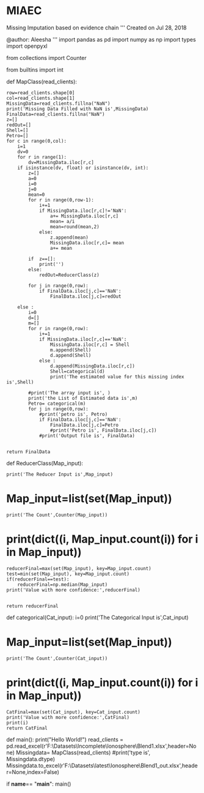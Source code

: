 # MIAEC
Missing Imputation based on evidence chain
'''
Created on Jul 28, 2018

@author: Aleesha 
'''
import pandas as pd
import numpy as np
import types 
import openpyxl

from collections import Counter

from builtins import int


def MapClass(read_clients):
    
    row=read_clients.shape[0]
    col=read_clients.shape[1]
    MissingData=read_clients.fillna("NaN")
    print('Missing Data Filled with NaN is',MissingData)
    FinalData=read_clients.fillna("NaN")
    z=[]
    redOut=[]
    Shell=[]
    Petro=[]
    for c in range(0,col):
        i=1
        dv=0
        for r in range(1):
            dv=MissingData.iloc[r,c]
        if isinstance(dv, float) or isinstance(dv, int):
            z=[]
            a=0
            i=0  
            j=0
            mean=0
            for r in range(0,row-1):
                i+=1
                if MissingData.iloc[r,c]!='NaN':
                    a+= MissingData.iloc[r,c]
                    mean= a/i
                    mean=round(mean,2)
                else: 
                    z.append(mean)
                    MissingData.iloc[r,c]= mean
                    a+= mean
                    
            if  z==[]:
                print('')
            else:
                redOut=ReducerClass(z)
                
            for j in range(0,row):
                if FinalData.iloc[j,c]=='NaN':
                    FinalData.iloc[j,c]=redOut
        
        else :
            i=0
            d=[]
            m=[]
            for r in range(0,row):
                i+=1
                if MissingData.iloc[r,c]=='NaN':
                    MissingData.iloc[r,c] = Shell
                    m.append(Shell)
                    d.append(Shell)
                else :
                    d.append(MissingData.iloc[r,c])
                    Shell=categorical(d) 
                    print('The estimated value for this missing index is',Shell)
                    
            #print('The array input is', )
            print('the List of Estimated data is',m)
            Petro= categorical(m)
            for j in range(0,row):
                #print('petro is', Petro)
                if FinalData.iloc[j,c]=='NaN':
                    FinalData.iloc[j,c]=Petro
                    #print('Petro is', FinalData.iloc[j,c])
                #print('Output file is', FinalData)
            
 
    return FinalData 
               
    
def ReducerClass(Map_input):   
   
    print('The Reducer Input is',Map_input)
#     Map_input=list(set(Map_input))
    print('The Count',Counter(Map_input))
    
#     print(dict((i, Map_input.count(i)) for i in Map_input))
    reducerFinal=max(set(Map_input), key=Map_input.count)
    test=min(set(Map_input), key=Map_input.count)
    if(reducerFinal==test):
        reducerFinal=np.median(Map_input)
    print('Value with more confidence:',reducerFinal)
    
    
    return reducerFinal 

def categorical(Cat_input):
    i=0
    print('The Categorical Input is',Cat_input)
#     Map_input=list(set(Map_input))
    print('The Count',Counter(Cat_input))
#     print(dict((i, Map_input.count(i)) for i in Map_input))
    CatFinal=max(set(Cat_input), key=Cat_input.count)
    print('Value with more confidence:',CatFinal)
    print(i)
    return CatFinal 
    

def main():
    print("Hello World!")
    read_clients = pd.read_excel(r'F:\Datasets\Incomplete\lonosphere\Blend1.xlsx',header=None) 
    Missingdata= MapClass(read_clients)
    #print('type is', Missingdata.dtype)
    Missingdata.to_excel(r'F:\Datasets\latest\Ionosphere\Blend1_out.xlsx',header=None,index=False)
    
    
if __name__== "__main__":
    main()
